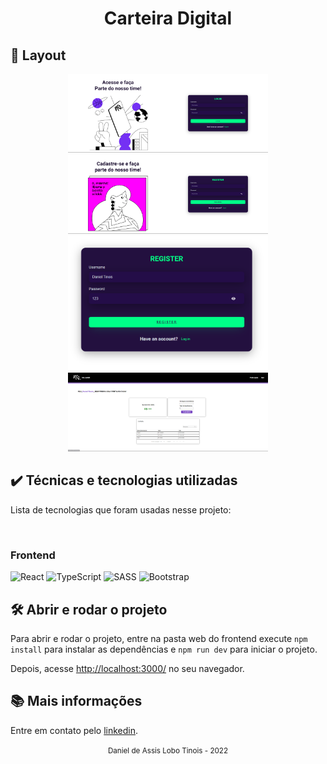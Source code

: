 <div align="center">
  <h1>Carteira Digital</h1>
</div>

## 📱 Layout

<div align="center">
  <img src="./src/assets/imgPrints/login.png" width="320" heigth="320">
  <img src="./src/assets/imgPrints/register.png" width="320" heigth="320">
  <img src="./src/assets/imgPrints/registerFunci.png" width="320" heigth="320">
  <img src="./src/assets/imgPrints/home.png" width="320" heigth="320">
</div>

## ✔️ Técnicas e tecnologias utilizadas

Lista de tecnologias que foram usadas nesse projeto:

<br>

### Frontend

![React](https://img.shields.io/badge/-REACT-brightgreen)
![TypeScript](https://img.shields.io/badge/-TYPESCRIPT-blue)
![SASS](https://img.shields.io/badge/-SASS-orange)
![Bootstrap](https://img.shields.io/badge/-BOOTSTRAP-red)

## 🛠️ Abrir e rodar o projeto

Para abrir e rodar o projeto, entre na pasta web do frontend execute `npm install` para instalar as dependências e `npm run dev` para iniciar o projeto.

Depois, acesse <a href="http://localhost:3000/">http://localhost:3000/</a> no seu navegador.

## 📚 Mais informações

Entre em contato pelo [linkedin](https://www.linkedin.com/in/daniel-tinois-7338a2244/).

<div align="center">
  <small>Daniel de Assis Lobo Tinois - 2022</small>
</div>
